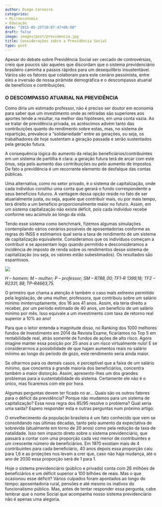 ```yaml
---
author: Diego Carneiro
categories:
- Microeconomia
- Educação
date: "2015-05-25T10:07:47+06:00"
draft: false
image: images/post/previdencia.jpg
title: Considerações sobre a Previdência Social
type: post
---
```

Apesar do debate sobre Previdência Social ser cercado de controvérsias, creio que poucos são aqueles que discordam que o sistema previdenciário brasileiro caminha a passos rápidos para um desequilíbrio insustentável. Vários são os fatores que colaboram para este cenário pessimista, entre eles a inversão de nossa pirâmide demográfica e o descompasso atuarial de benefícios e contribuições.


### O DESCOMPASSO ATUARIAL NA PREVIDÊNCIA

Como diria um estimado professor, não é preciso ser doutor em economia para saber que um investimento onde as retiradas são superiores aos aportes tende a resultar, na melhor das hipóteses, em uma conta vazia. Ao se tratar de previdência privada, os acréscimos advém tanto das contribuições quanto do rendimento sobre estas, mas, no sistema de repartição, prevalece a “solidariedade” entre as gerações, ou seja, os trabalhadores de hoje sustentam a geração passada e serão sustentados pela geração futura.

A consequência lógica do aumento da relação beneficiários/contribuintes em um sistema de partilha é clara: a geração futura terá de arcar com este ônus, seja pelo aumento das contribuições ou pelo aumento de impostos. De fato a previdência é um recorrente elemento de desfalque das contas públicas.

Uma alternativa, como no setor privado, é o sistema de capitalização, onde cada indivíduo constitui uma conta que gerará o fundo correspondente a seus benefícios futuros. A vantagem dessa opção reside no fato de ser atuarialmente justa, ou seja, aquele que contribuir mais, ou por mais tempo, terá direito a um benefício proporcionalmente maior no futuro. Assim, em um sistema capitalização não existe déficit, pois cada indivíduo recebe conforme seu acúmulo ao longo da vida.

Tendo esse sistema como benchmark, fizemos algumas simulações contemplando vários cenários possíveis de aposentadorias conforme as regras do INSS e estimamos qual seria a taxa de rendimento de um sistema de capitalização equivalente. Consideramos que os indivíduos começam a contribuir e se aposentam logo quando permitido e desconsideramos a incidência de imposto de renda sobre os rendimentos desse sistema de capitalização (ou seja, os valores estão subestimados). Os resultados são espantosos.

![](../../images/post/prev_tab.jpg)

*H – homem; M – mulher; P – professor; SM – R$788,00; TF1 – R$ 1399,18; TF2 – R$2331,88; TP – R$4663,75.*

O primeiro que chama a atenção é também o caso mais extremo permitido pela legislação, de uma mulher, professora, que contribuiu sobre um salário mínimo ininterruptamente, dos 16 aos 41 anos. Assim, ela teria direito a receber, por um período estimado de 40 anos, um benefício de um salário mínimo por mês. Isso equivale a um investimento com taxa de retorno real superior a 10% ao ano!

Para que o leitor entenda a magnitude disso, no Ranking dos 1000 melhores fundos de Investimento em 2014 da Revista Exame, ficaríamos no Top 5 em rentabilidade real, atrás somente de fundos de ações de alto risco. Agora imagine manter essa posição por 25 anos a um risco virtualmente nulo! E se considerarmos a possibilidade de que hajam aumentos reais no salário mínimo ao longo do período de gozo, este rendimento seria ainda maior.

Se olharmos para os demais casos, é perceptível que a faixa de um salário mínimo, que concentra a grande maioria dos beneficiários, concentra também a maior distorção. Assim, apresento-lhes um dos grandes problemas para a sustentabilidade do sistema. Certamente ele não é o único, mas ficaremos com ele por hora.

Algumas perguntas devem ter ficado no ar... Quais são os outros fatores para o déficit da previdência? Porque não mudamos para um sistema de capitalização? Essa nova regra dos 85/95 resolve o problema? Qual seria uma saída? Espero responder esta e outras perguntas num próximo artigo.

O envelhecimento da população brasileira é um fato conhecido que vem se consolidando nas últimas décadas, tanto pelo aumento da expectativa de sobrevida (atualmente em torno de 20 anos) como pela redução da taxa de natalidade. Isso tem impacto direto sobre o sistema previdenciário, que passará a contar com uma proporção cada vez menor de contribuintes e um crescente número de beneficiários. Em 1970 existiam mais de 4 contribuintes para cada beneficiário, 40 anos depois essa proporção caiu para 1,6 e as projeções nos levam a crer que, caso não haja mudança, até o ano de 2030 essa proporção será de 1 para 1.

Hoje o sistema previdenciário (público e privado) conta com 26 milhões de beneficiários e um déficit superior a 100 bilhões de reais. Mas o que ocasionou esse déficit? Vários culpados foram apontados ao longo do tempo: aposentadoria rural, pensões e até mesmo os inativos do funcionalismo público. Mas, antes de tentar responder essa pergunta, cabe lembrar que o nome Social que acompanha nosso sistema previdenciário não é apenas uma alegoria.
